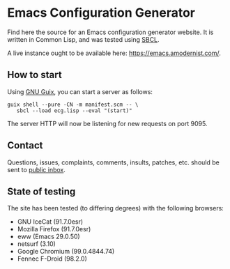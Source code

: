 Emacs Configuration Generator
=============================

Find here the source for an Emacs configuration generator website.  It
is written in Common Lisp, and was tested using [SBCL].

A live instance ought to be available here: <https://emacs.amodernist.com/>.

[SBCL]:
    http://www.sbcl.org/

How to start
------------

Using [GNU Guix], you can start a server as follows:

    guix shell --pure -CN -m manifest.scm -- \
       sbcl --load ecg.lisp --eval "(start)"

The server HTTP will now be listening for new requests on port 9095.

[GNU Guix]:
    https://guix.gnu.org/

Contact
-------

Questions, issues, complaints, comments, insults, patches, etc. should
be sent to [public inbox].

[public inbox]:
    https://lists.sr.ht/~pkal/public-inbox

State of testing
----------------

The site has been tested (to differing degrees) with the following
browsers:

- GNU IceCat (91.7.0esr)
- Mozilla Firefox (91.7.0esr)
- eww (Emacs 29.0.50)
- netsurf (3.10)
- Google Chromium (99.0.4844.74)
- Fennec F-Droid (98.2.0)

